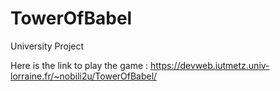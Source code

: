 # TowerOfBabel
University Project

Here is the link to play the game :
https://devweb.iutmetz.univ-lorraine.fr/~nobili2u/TowerOfBabel/
